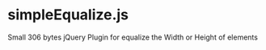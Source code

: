 simpleEqualize.js
=================

Small 306 bytes jQuery Plugin for equalize the Width or Height of elements
